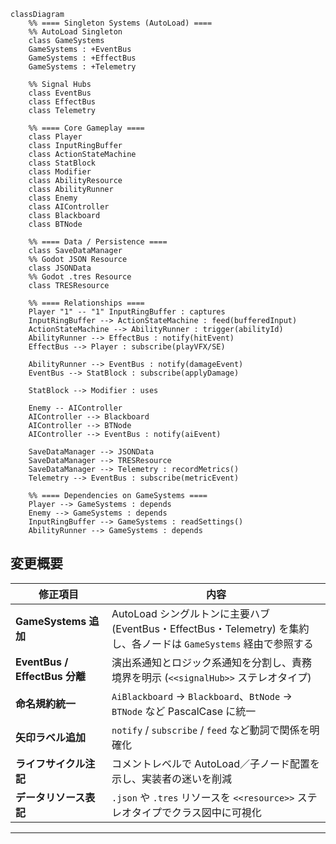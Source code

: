 ```mermaid
classDiagram
    %% ==== Singleton Systems (AutoLoad) ====
    %% AutoLoad Singleton
    class GameSystems
    GameSystems : +EventBus
    GameSystems : +EffectBus
    GameSystems : +Telemetry

    %% Signal Hubs
    class EventBus
    class EffectBus
    class Telemetry

    %% ==== Core Gameplay ====
    class Player
    class InputRingBuffer
    class ActionStateMachine
    class StatBlock
    class Modifier
    class AbilityResource
    class AbilityRunner
    class Enemy
    class AIController
    class Blackboard
    class BTNode

    %% ==== Data / Persistence ====
    class SaveDataManager
    %% Godot JSON Resource
    class JSONData
    %% Godot .tres Resource
    class TRESResource

    %% ==== Relationships ====
    Player "1" -- "1" InputRingBuffer : captures
    InputRingBuffer --> ActionStateMachine : feed(bufferedInput)
    ActionStateMachine --> AbilityRunner : trigger(abilityId)
    AbilityRunner --> EffectBus : notify(hitEvent)
    EffectBus --> Player : subscribe(playVFX/SE)

    AbilityRunner --> EventBus : notify(damageEvent)
    EventBus --> StatBlock : subscribe(applyDamage)

    StatBlock --> Modifier : uses

    Enemy -- AIController
    AIController --> Blackboard
    AIController --> BTNode
    AIController --> EventBus : notify(aiEvent)

    SaveDataManager --> JSONData
    SaveDataManager --> TRESResource
    SaveDataManager --> Telemetry : recordMetrics()
    Telemetry --> EventBus : subscribe(metricEvent)

    %% ==== Dependencies on GameSystems ====
    Player --> GameSystems : depends
    Enemy --> GameSystems : depends
    InputRingBuffer --> GameSystems : readSettings()
    AbilityRunner --> GameSystems : depends
```

## 変更概要

| 修正項目                      | 内容                                                                                                               |
| ----------------------------- | ------------------------------------------------------------------------------------------------------------------ |
| **GameSystems 追加**          | AutoLoad シングルトンに主要ハブ (EventBus・EffectBus・Telemetry) を集約し、各ノードは `GameSystems` 経由で参照する |
| **EventBus / EffectBus 分離** | 演出系通知とロジック系通知を分割し、責務境界を明示 (`<<signalHub>>` ステレオタイプ)                                |
| **命名規約統一**              | `AiBlackboard` → `Blackboard`、`BtNode` → `BTNode` など PascalCase に統一                                          |
| **矢印ラベル追加**            | `notify` / `subscribe` / `feed` など動詞で関係を明確化                                                             |
| **ライフサイクル注記**        | コメントレベルで AutoLoad／子ノード配置を示し、実装者の迷いを削減                                                  |
| **データリソース表記**        | `.json` や `.tres` リソースを `<<resource>>` ステレオタイプでクラス図中に可視化                                    |

---
